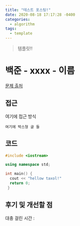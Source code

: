 ```yaml
---
title: "테스트 포스팅!"
date: 2020-08-18 17:17:28 -0400
categories: 
  - algorithm
tags:
  - template
---
```


> 템플릿!!  

백준 - xxxx - 이름
=============
 
[문제 출처](https://www.acmicpc.net/problem/7576)

## 접근  
여기에 접근 방식

```
여기에 박스형 글 들
```

## 코드  
```c++
#include <iostream>

using namespace std;

int main() {
  cout << "hellow taxol!"
  return 0;
 }
```

## 후기 및 개선할 점

대충 걸린 시간 : 
